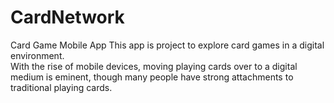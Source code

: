# CardNetwork
Card Game Mobile App
This app is project to explore card games in a digital environment.  
With the rise of mobile devices, moving playing cards over to a digital medium is eminent,
though many people have strong attachments to traditional playing cards.
